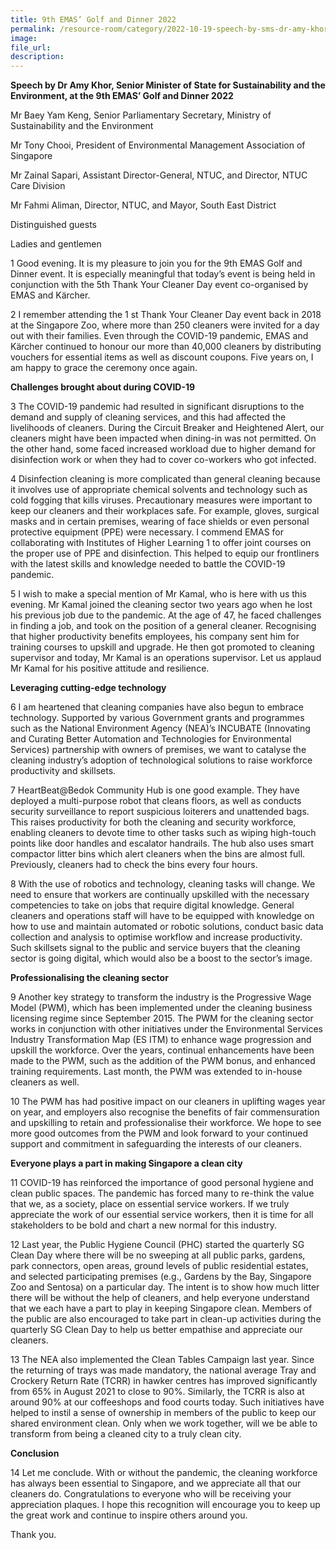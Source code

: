 ```yaml
---  
title: 9th EMAS’ Golf and Dinner 2022
permalink: /resource-room/category/2022-10-19-speech-by-sms-dr-amy-khor-at-emas-dinner
image:  
file_url:  
description:  
---  
```


**Speech by Dr Amy Khor, Senior Minister of State for Sustainability and the Environment, at the 9th EMAS’ Golf and Dinner 2022**

Mr Baey Yam Keng, Senior Parliamentary Secretary, Ministry of Sustainability and the Environment

Mr Tony Chooi, President of Environmental Management Association of Singapore

Mr Zainal Sapari, Assistant Director-General, NTUC, and Director, NTUC Care Division

Mr Fahmi Aliman, Director, NTUC, and Mayor, South East District

Distinguished guests

Ladies and gentlemen

1 Good evening. It is my pleasure to join you for the 9th EMAS Golf and Dinner event. It is especially meaningful that today’s event is being held in conjunction with the 5th Thank Your Cleaner Day event co-organised by EMAS and Kärcher.

2 I remember attending the 1 st Thank Your Cleaner Day event back in 2018 at the Singapore Zoo, where more than 250 cleaners were invited for a day out with their families. Even through the COVID-19 pandemic, EMAS and Kärcher continued to honour our more than 40,000 cleaners by distributing vouchers for essential items as well as discount coupons. Five years on, I am happy to grace the ceremony once again.

**Challenges brought about during COVID-19**

3 The COVID-19 pandemic had resulted in significant disruptions to the demand and supply of cleaning services, and this had affected the livelihoods of cleaners. During the Circuit Breaker and Heightened Alert, our cleaners might have been impacted when dining-in was not permitted. On the other hand, some faced increased workload due to higher demand for disinfection work or when they had to cover co-workers who got infected.

4 Disinfection cleaning is more complicated than general cleaning because it involves use of appropriate chemical solvents and technology such as cold fogging that kills viruses. Precautionary measures were important to keep our cleaners and their workplaces safe. For example, gloves, surgical masks and in certain premises, wearing of face shields or even personal protective equipment (PPE) were necessary. I commend EMAS for collaborating with Institutes of Higher Learning 1 to offer joint courses on the proper use of PPE and disinfection. This helped to equip our frontliners with the latest skills and knowledge needed to battle the COVID-19 pandemic.

5 I wish to make a special mention of Mr Kamal, who is here with us this evening. Mr Kamal joined the cleaning sector two years ago when he lost his previous job due to the pandemic. At the age of 47, he faced challenges in finding a job, and took on the position of a general cleaner. Recognising that higher productivity benefits employees, his company sent him for training courses to upskill and upgrade. He then got promoted to cleaning supervisor and today, Mr Kamal is an operations supervisor. Let us applaud Mr Kamal for his positive attitude and resilience.

**Leveraging cutting-edge technology**

6 I am heartened that cleaning companies have also begun to embrace technology. Supported by various Government grants and programmes such as the National Environment Agency (NEA)’s INCUBATE (Innovating and Curating Better Automation and Technologies for Environmental Services) partnership with owners of premises, we want to catalyse the cleaning industry’s adoption of technological solutions to raise workforce productivity and skillsets.

7 HeartBeat@Bedok Community Hub is one good example. They have deployed a multi-purpose robot that cleans floors, as well as conducts security surveillance to report suspicious loiterers and unattended bags. This raises productivity for both the cleaning and security workforce, enabling cleaners to devote time to other tasks such as wiping high-touch points like door handles and escalator handrails. The hub also uses smart compactor litter bins which alert cleaners when the bins are almost full. Previously, cleaners had to check the bins every four hours.

8 With the use of robotics and technology, cleaning tasks will change. We need to ensure that workers are continually upskilled with the necessary competencies to take on jobs that require digital knowledge. General cleaners and operations staff will have to be equipped with knowledge on how to use and maintain automated or robotic solutions, conduct basic data collection and analysis to optimise workflow and increase productivity. Such skillsets signal to the public and service buyers that the cleaning sector is going digital, which would also be a boost to the sector’s image.

**Professionalising the cleaning sector**

9 Another key strategy to transform the industry is the Progressive Wage Model (PWM), which has been implemented under the cleaning business licensing regime since September 2015. The PWM for the cleaning sector works in conjunction with other initiatives under the Environmental Services Industry Transformation Map (ES ITM) to enhance wage progression and upskill the workforce. Over the years, continual enhancements have been made to the PWM, such as the addition of the PWM bonus, and enhanced training requirements. Last month, the PWM was extended to in-house cleaners as well.

10  The PWM has had positive impact on our cleaners in uplifting wages year on year, and employers also recognise the benefits of fair commensuration and upskilling to retain and professionalise their workforce. We hope to see more good outcomes from the PWM and look forward to your continued support and commitment in safeguarding the interests of our cleaners.

**Everyone plays a part in making Singapore a clean city**

11  COVID-19 has reinforced the importance of good personal hygiene and clean public spaces. The pandemic has forced many to re-think the value that we, as a society, place on essential service workers. If we truly appreciate the work of our essential service workers, then it is time for all stakeholders to be bold and chart a new normal for this industry.

12  Last year, the Public Hygiene Council (PHC) started the quarterly SG Clean Day where there will be no sweeping at all public parks, gardens, park connectors, open areas, ground levels of public residential estates, and selected participating premises (e.g., Gardens by the Bay, Singapore Zoo and Sentosa) on a particular day. The intent is to show how much litter there will be without the help of cleaners, and help everyone understand that we each have a part to play in keeping Singapore clean. Members of the public are also encouraged to take part in clean-up activities during the quarterly SG Clean Day to help us better empathise and appreciate our cleaners.

13  The NEA also implemented the Clean Tables Campaign last year. Since the returning of trays was made mandatory, the national average Tray and Crockery Return Rate (TCRR) in hawker centres has improved significantly from 65% in August 2021 to close to 90%. Similarly, the TCRR is also at around 90% at our coffeeshops and food courts today. Such initiatives have helped to instil a sense of ownership in members of the public to keep our shared environment clean. Only when we work together, will we be able to transform from being a cleaned city to a truly clean city.

**Conclusion**

14  Let me conclude. With or without the pandemic, the cleaning workforce has always been essential to Singapore, and we appreciate all that our cleaners do. Congratulations to everyone who will be receiving your appreciation plaques. I hope this recognition will encourage you to keep up the great work and continue to inspire others around you.

Thank you.

